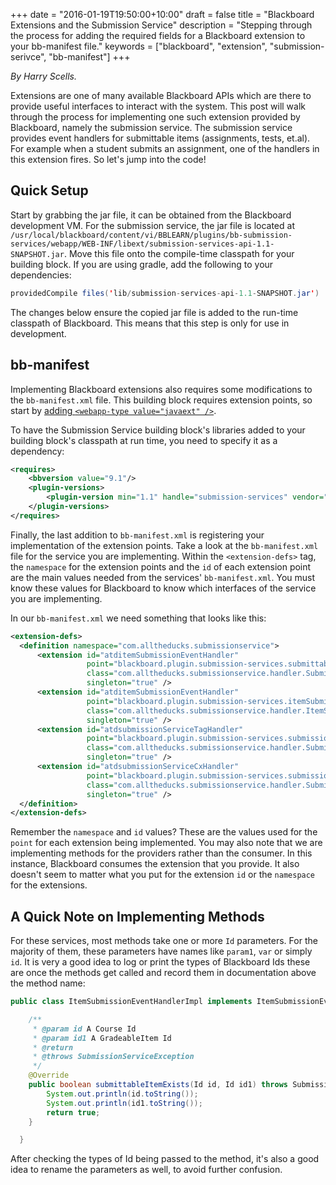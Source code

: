 +++
date = "2016-01-19T19:50:00+10:00"
draft = false
title = "Blackboard Extensions and the Submission Service"
description = "Stepping through the process for adding the required fields for a Blackboard extension to your bb-manifest file."
keywords = ["blackboard", "extension", "submission-serivce", "bb-manifest"]
+++

*By Harry Scells.*

Extensions are one of many available Blackboard APIs which are there to provide useful interfaces to interact with the system. This post will walk through the process for implementing one such extension provided by Blackboard, namely the submission service. The submission service provides event handlers for submittable items (assignments, tests, et.al). For example when a student submits an assignment, one of the handlers in this extension fires. So let's jump into the code!

## Quick Setup

Start by grabbing the jar file, it can be obtained from the Blackboard development VM. For the submission service, the jar file is located at `/usr/local/blackboard/content/vi/BBLEARN/plugins/bb-submission-services/webapp/WEB-INF/libext/submission-services-api-1.1-SNAPSHOT.jar`. Move this file onto the compile-time classpath for your building block. If you are using gradle, add the following to your dependencies:

```java
providedCompile files('lib/submission-services-api-1.1-SNAPSHOT.jar')
```

 The changes below ensure the copied jar file is added to the run-time classpath of Blackboard. This means that this step is only for use in development.

## bb-manifest

Implementing Blackboard extensions also requires some modifications to the `bb-manifest.xml` file. This building block requires extension points, so start by [adding `<webapp-type value="javaext" />`](https://docs.alltheducks.com/blackboard/bb-manifest-ref.html#toc_18).

To have the Submission Service building block's libraries added to your building block's classpath at run time, you need to specify it as a dependency:

```xml
<requires>
    <bbversion value="9.1"/>
    <plugin-versions>
        <plugin-version min="1.1" handle="submission-services" vendor="bb"/>
    </plugin-versions>
</requires>
```

Finally, the last addition to `bb-manifest.xml` is registering your implementation of the extension points. Take a look at the `bb-manifest.xml` file for the service you are implementing. Within the `<extension-defs>` tag, the `namespace` for the extension points and the `id` of each extension point are the main values needed from the services' `bb-manifest.xml`. You must know these values for Blackboard to know which interfaces of the service you are implementing.

In our `bb-manifest.xml` we need something that looks like this:
```xml
<extension-defs>
  <definition namespace="com.alltheducks.submissionservice">
      <extension id="atditemSubmissionEventHandler"
                 point="blackboard.plugin.submission-services.submittableItemEventHandler"
                 class="com.alltheducks.submissionservice.handler.SubmittableItemEventHandlerImpl"
                 singleton="true" />
      <extension id="atditemSubmissionEventHandler"
                 point="blackboard.plugin.submission-services.itemSubmissionEventHandler"
                 class="com.alltheducks.submissionservice.handler.ItemSubmissionEventHandlerImpl"
                 singleton="true" />
      <extension id="atdsubmissionServiceTagHandler"
                 point="blackboard.plugin.submission-services.submissionServiceTagHandler"
                 class="com.alltheducks.submissionservice.handler.SubmissionServiceTagHandlerImpl"
                 singleton="true" />
      <extension id="atdsubmissionServiceCxHandler"
                 point="blackboard.plugin.submission-services.submissionServiceCxHandler"
                 class="com.alltheducks.submissionservice.handler.SubmissionServiceCxHandlerImpl"
                 singleton="true" />
  </definition>
</extension-defs>
```

Remember the `namespace` and `id` values? These are the values used for the `point` for each extension being implemented. You may also note that we are implementing methods for the providers rather than the consumer. In this instance, Blackboard consumes the extension that you provide. It also doesn't seem to matter what you put for the extension `id` or the `namespace` for the extensions.

## A Quick Note on Implementing Methods

For these services, most methods take one or more `Id` parameters. For the majority of them, these parameters have names like `param1`, `var` or simply `id`. It is very a good idea to log or print the types of Blackboard Ids these are once the methods get called and record them in documentation above the method name:

```java
public class ItemSubmissionEventHandlerImpl implements ItemSubmissionEventHandler {

    /**
     * @param id A Course Id
     * @param id1 A GradeableItem Id
     * @return
     * @throws SubmissionServiceException
     */
    @Override
    public boolean submittableItemExists(Id id, Id id1) throws SubmissionServiceException {
        System.out.println(id.toString());
        System.out.println(id1.toString());
        return true;
    }

  }
  ```

  After checking the types of Id being passed to the method, it's also a good idea to rename the parameters as well, to avoid further confusion.
